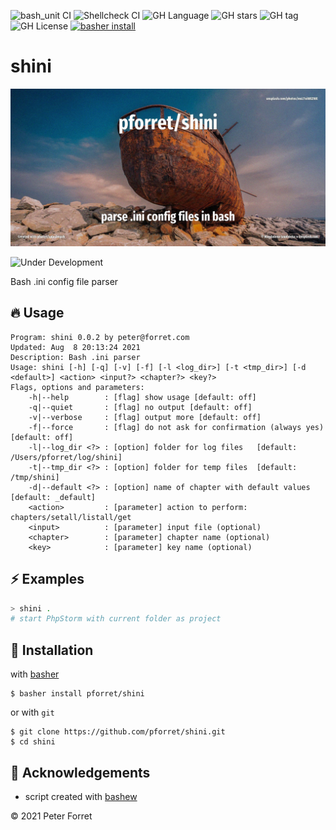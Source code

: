 ![bash_unit CI](https://github.com/pforret/shini/workflows/bash_unit%20CI/badge.svg)
![Shellcheck CI](https://github.com/pforret/shini/workflows/Shellcheck%20CI/badge.svg)
![GH Language](https://img.shields.io/github/languages/top/pforret/shini)
![GH stars](https://img.shields.io/github/stars/pforret/shini)
![GH tag](https://img.shields.io/github/v/tag/pforret/shini)
![GH License](https://img.shields.io/github/license/pforret/shini)
[![basher install](https://img.shields.io/badge/basher-install-white?logo=gnu-bash&style=flat)](https://basher.gitparade.com/package/)

# shini

![shini](assets/unsplash.ini.jpg)

![Under Development](https://img.shields.io/badge/under-development-orange)

Bash .ini config file parser

## 🔥 Usage

```
Program: shini 0.0.2 by peter@forret.com
Updated: Aug  8 20:13:24 2021
Description: Bash .ini parser
Usage: shini [-h] [-q] [-v] [-f] [-l <log_dir>] [-t <tmp_dir>] [-d <default>] <action> <input?> <chapter?> <key?>
Flags, options and parameters:
    -h|--help        : [flag] show usage [default: off]
    -q|--quiet       : [flag] no output [default: off]
    -v|--verbose     : [flag] output more [default: off]
    -f|--force       : [flag] do not ask for confirmation (always yes) [default: off]
    -l|--log_dir <?> : [option] folder for log files   [default: /Users/pforret/log/shini]
    -t|--tmp_dir <?> : [option] folder for temp files  [default: /tmp/shini]
    -d|--default <?> : [option] name of chapter with default values  [default: _default]
    <action>         : [parameter] action to perform: chapters/setall/listall/get
    <input>          : [parameter] input file (optional)
    <chapter>        : [parameter] chapter name (optional)
    <key>            : [parameter] key name (optional)
```

## ⚡️ Examples

```bash
> shini .
# start PhpStorm with current folder as project
```

## 🚀 Installation

with [basher](https://github.com/basherpm/basher)

	$ basher install pforret/shini

or with `git`

	$ git clone https://github.com/pforret/shini.git
	$ cd shini

## 📝 Acknowledgements

* script created with [bashew](https://github.com/pforret/bashew)

&copy; 2021 Peter Forret
